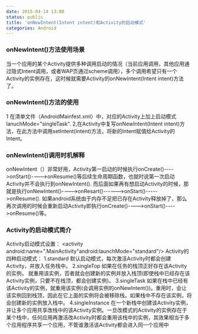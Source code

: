 ```yaml
---
date: 2015-04-14 13:00
status: public
title: 'onNewIntent(Intent intent)和Activity的启动模式'
categories: Android
---
```


### onNewIntent()方法使用场景
当一个应用的某个Activity提供多种调用启动的情况（当前应用调用，其他应用通过隐式Intent调用，或者WAP页通过scheme调用），多个调用希望只有一个Activity的实例存在，这时候就需要Activity的onNewIntent(Intent intent)方法了。
### onNewIntent()方法的使用
>
1 在清单文件（AndroidMainfest.xml）中，对应的Activity上加上启动模式lanuchMode="singleTask".
2,在Activity中复写onNewIntent(Intent intent)方法，在此方法中调用setIntent(intent)方法，将新的Intent赋值给Activity的Intent。

### onNewIntent()调用时机解释
>
onNewIntent（）非常好用，Activity第一启动的时候执行onCreate()---->onStart()---->onResume()等后续生命周期函数，也就时说第一次启动Activity并不会执行到onNewIntent(). 
而后面如果再有想启动Activity的时候，那就是执行onNewIntent()---->onResart()------>onStart()----->onResume().  如果android系统由于内存不足把已存在Activity释放掉了，那么再次调用的时候会重新启动Activity即执行onCreate()---->onStart()---->onResume()等。

### Activity的启动模式简介
>
 Activity启动模式设置：
<activity android:name=".MainActivity"android:launchMode="standard"/>
        Activity的四种启动模式：
        1.standard
        默认启动模式，每次激活Activity时都会创建Activity，并放入任务栈中。
        2.singleTop
        如果在任务的栈顶正好存在该Activity的实例， 就重用该实例，否者就会创建新的实例并放入栈顶(即使栈中已经存在该Activity实例，只要不在栈顶，都会创建实例)。
        3.singleTask
        如果在栈中已经有该Activity的实例，就重用该实例(会调用实例的onNewIntent())。重用时，会让该实例回到栈顶，因此在它上面的实例将会被移除栈。如果栈中不存在该实例，将会创建新的实例放入栈中。
        4.singleInstance
        在一个新栈中创建该Activity实例，并让多个应用共享改栈中的该Activity实例。一旦改模式的Activity的实例存在于某个栈中，任何应用再激活改Activity时都会重用该栈中的实例，其效果相当于多个应用程序共享一个应用，不管谁激活该Activity都会进入同一个应用中     





